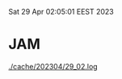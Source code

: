 Sat 29 Apr 02:05:01 EEST 2023
# JAM
<a href='./cache/202304/29_02.log'>./cache/202304/29_02.log</a>
